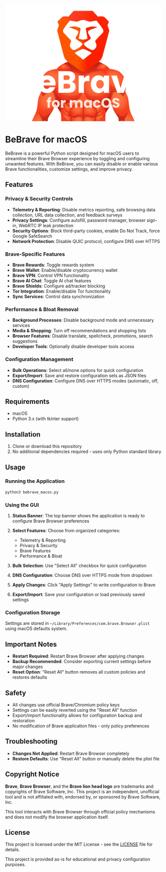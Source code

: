 ![](bebrave.png)

# BeBrave for macOS

BeBrave is a powerful Python script designed for macOS users to streamline their Brave Browser experience by toggling and configuring unwanted features. With BeBrave, you can easily disable or enable various Brave functionalities, customize settings, and improve privacy.

## Features

### Privacy & Security Controls
- **Telemetry & Reporting**: Disable metrics reporting, safe browsing data collection, URL data collection, and feedback surveys
- **Privacy Settings**: Configure autofill, password manager, browser sign-in, WebRTC IP leak protection
- **Security Options**: Block third-party cookies, enable Do Not Track, force Google SafeSearch
- **Network Protection**: Disable QUIC protocol, configure DNS over HTTPS

### Brave-Specific Features
- **Brave Rewards**: Toggle rewards system
- **Brave Wallet**: Enable/disable cryptocurrency wallet
- **Brave VPN**: Control VPN functionality
- **Brave AI Chat**: Toggle AI chat features
- **Brave Shields**: Configure ad/tracker blocking
- **Tor Integration**: Enable/disable Tor functionality
- **Sync Services**: Control data synchronization

### Performance & Bloat Removal
- **Background Processes**: Disable background mode and unnecessary services
- **Media & Shopping**: Turn off recommendations and shopping lists
- **Browser Features**: Disable translate, spellcheck, promotions, search suggestions
- **Developer Tools**: Optionally disable developer tools access

### Configuration Management
- **Bulk Operations**: Select all/none options for quick configuration
- **Export/Import**: Save and restore configuration sets as JSON files
- **DNS Configuration**: Configure DNS over HTTPS modes (automatic, off, custom)

## Requirements

- macOS
- Python 3.x (with tkinter support)

## Installation

1. Clone or download this repository
2. No additional dependencies required - uses only Python standard library

## Usage

### Running the Application

```bash
python3 bebrave_macos.py
```

### Using the GUI

1. **Status Banner**: The top banner shows the application is ready to configure Brave Browser preferences

2. **Select Features**: Choose from organized categories:
   - Telemetry & Reporting
   - Privacy & Security
   - Brave Features
   - Performance & Bloat

3. **Bulk Selection**: Use "Select All" checkbox for quick configuration

4. **DNS Configuration**: Choose DNS over HTTPS mode from dropdown

5. **Apply Changes**: Click "Apply Settings" to write configuration to Brave

6. **Export/Import**: Save your configuration or load previously saved settings

### Configuration Storage

Settings are stored in `~/Library/Preferences/com.brave.Browser.plist` using macOS defaults system.

## Important Notes

- **Restart Required**: Restart Brave Browser after applying changes
- **Backup Recommended**: Consider exporting current settings before major changes
- **Reset Option**: "Reset All" button removes all custom policies and restores defaults

## Safety

- All changes use official Brave/Chromium policy keys
- Settings can be easily reverted using the "Reset All" function
- Export/import functionality allows for configuration backup and restoration
- No modification of Brave application files - only policy preferences

## Troubleshooting

- **Changes Not Applied**: Restart Brave Browser completely
- **Restore Defaults**: Use "Reset All" button or manually delete the plist file

## Copyright Notice

**Brave**, **Brave Browser**, and the **Brave lion head logo** are trademarks and copyrights of Brave Software, Inc. This project is an independent, unofficial tool and is not affiliated with, endorsed by, or sponsored by Brave Software, Inc.

This tool interacts with Brave Browser through official policy mechanisms and does not modify the browser application itself.

## License

This project is licensed under the MIT License - see the [LICENSE](LICENSE) file for details.

This project is provided as-is for educational and privacy configuration purposes.